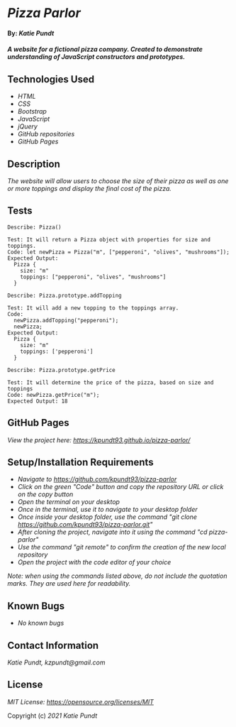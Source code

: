 # _Pizza Parlor_

#### By: _**Katie Pundt**_

#### _A website for a fictional pizza company. Created to demonstrate understanding of JavaScript constructors and prototypes._

## Technologies Used

* _HTML_
* _CSS_
* _Bootstrap_
* _JavaScript_
* _jQuery_
* _GitHub repositories_
* _GitHub Pages_

## Description

_The website will allow users to choose the size of their pizza as well as one or more toppings and display the final cost of the pizza._

## Tests

```
Describe: Pizza()

Test: It will return a Pizza object with properties for size and toppings.
Code: let newPizza = Pizza("m", ["pepperoni", "olives", "mushrooms"]);
Expected Output:
  Pizza {
    size: "m"
    toppings: ["pepperoni", "olives", "mushrooms"]
  }
```
```
Describe: Pizza.prototype.addTopping

Test: It will add a new topping to the toppings array.
Code: 
  newPizza.addTopping("pepperoni");
  newPizza;
Expected Output:
  Pizza {
    size: "m"
    toppings: ['pepperoni']
  }
```

```
Describe: Pizza.prototype.getPrice

Test: It will determine the price of the pizza, based on size and toppings
Code: newPizza.getPrice("m");
Expected Output: 18
```

## GitHub Pages
_View the project here: https://kpundt93.github.io/pizza-parlor/_

## Setup/Installation Requirements

* _Navigate to https://github.com/kpundt93/pizza-parlor_
* _Click on the green "Code" button and copy the repository URL or click on the copy button_
* _Open the terminal on your desktop_
* _Once in the terminal, use it to navigate to your desktop folder_
* _Once inside your desktop folder, use the command "git clone https://github.com/kpundt93/pizza-parlor.git"_
* _After cloning the project, navigate into it using the command "cd pizza-parlor"_
* _Use the command "git remote" to confirm the creation of the new local repository_
* _Open the project with the code editor of your choice_

_Note: when using the commands listed above, do not include the quotation marks. They are used here for readability._

## Known Bugs

* _No known bugs_

## Contact Information
_Katie Pundt, kzpundt@gmail.com_

## License

_MIT License: https://opensource.org/licenses/MIT_

Copyright (c) _2021_ _Katie Pundt_